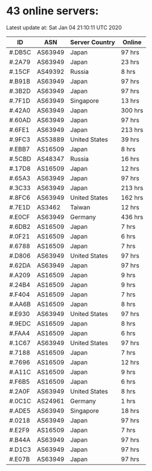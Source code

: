 # 43 online servers:

Latest update at: Sat Jan 04 21:10:11 UTC 2020

| ID | ASN | Server Country | Online |
| -- | --- | -------------- | ------ |
| #.DB5C | AS63949 | Japan | 97 hrs |
| #.2A79 | AS63949 | Japan | 23 hrs |
| #.15CF | AS49392 | Russia | 8 hrs |
| #.B91B | AS63949 | Japan | 97 hrs |
| #.3B2D | AS63949 | Japan | 97 hrs |
| #.7F1D | AS63949 | Singapore | 13 hrs |
| #.42A0 | AS63949 | Japan | 300 hrs |
| #.60AD | AS63949 | Japan | 97 hrs |
| #.6FE1 | AS63949 | Japan | 213 hrs |
| #.9FC3 | AS53889 | United States | 39 hrs |
| #.EBB7 | AS16509 | Japan | 8 hrs |
| #.5CBD | AS48347 | Russia | 16 hrs |
| #.17D8 | AS16509 | Japan | 12 hrs |
| #.65A3 | AS63949 | Japan | 97 hrs |
| #.3C33 | AS63949 | Japan | 213 hrs |
| #.8FC6 | AS63949 | United States | 162 hrs |
| #.7E1D | AS3462 | Taiwan | 12 hrs |
| #.E0CF | AS63949 | Germany | 436 hrs |
| #.6DB2 | AS16509 | Japan | 7 hrs |
| #.0F21 | AS16509 | Japan | 6 hrs |
| #.6788 | AS16509 | Japan | 7 hrs |
| #.D806 | AS63949 | United States | 97 hrs |
| #.62DA | AS63949 | Japan | 97 hrs |
| #.A209 | AS16509 | Japan | 9 hrs |
| #.24B4 | AS16509 | Japan | 9 hrs |
| #.F404 | AS16509 | Japan | 7 hrs |
| #.AA6B | AS16509 | Japan | 8 hrs |
| #.E930 | AS63949 | United States | 97 hrs |
| #.9EDC | AS16509 | Japan | 8 hrs |
| #.FAA4 | AS16509 | Japan | 6 hrs |
| #.1C67 | AS63949 | United States | 97 hrs |
| #.7188 | AS16509 | Japan | 7 hrs |
| #.7696 | AS16509 | Japan | 12 hrs |
| #.A11C | AS16509 | Japan | 9 hrs |
| #.F6B5 | AS16509 | Japan | 6 hrs |
| #.2A0F | AS63949 | United States | 8 hrs |
| #.0C1C | AS24961 | Germany | 1 hrs |
| #.ADE5 | AS63949 | Singapore | 18 hrs |
| #.0218 | AS63949 | Japan | 97 hrs |
| #.E2F9 | AS16509 | Japan | 7 hrs |
| #.B44A | AS63949 | Japan | 97 hrs |
| #.D1C3 | AS63949 | Japan | 97 hrs |
| #.E07B | AS63949 | Japan | 97 hrs |

